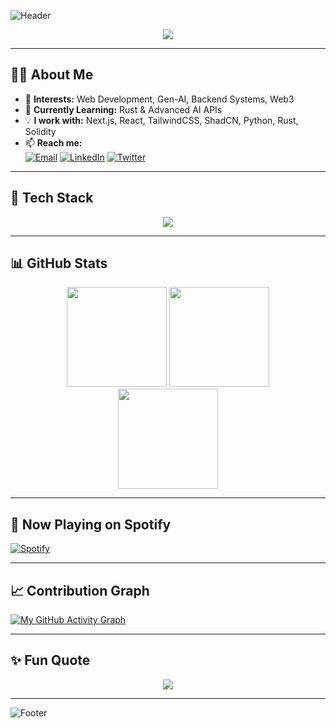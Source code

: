 <!-- Particle Background -->
![Header](https://capsule-render.vercel.app/api?type=waving&color=0:00F7FF,100:FF00E4&height=200&section=header&text=Hey!%20I'm%20Pranshu%20Saxena&fontSize=40&fontColor=ffffff&animation=fadeIn)

<!-- Typing Effect -->
<p align="center">
  <img src="https://readme-typing-svg.herokuapp.com?font=Fira+Code&size=24&pause=1000&color=00F7FF&width=500&lines=Full+Stack+Developer;Gen-AI+and+ML+Enthusiast;Backend+Architect;Web3+Builder;Rust+and+Python+Lover" />
</p>

---

## 👨‍💻 About Me
- 👀 **Interests:** Web Development, Gen-AI, Backend Systems, Web3  
- 🌱 **Currently Learning:** Rust & Advanced AI APIs  
- 💡 **I work with:** Next.js, React, TailwindCSS, ShadCN, Python, Rust, Solidity  
- 📫 **Reach me:**  
  [![Email](https://img.shields.io/badge/Gmail-D14836?style=for-the-badge&logo=gmail&logoColor=white)](mailto:thewebwizzard12@gmail.com)
  [![LinkedIn](https://img.shields.io/badge/LinkedIn-0077B5?style=for-the-badge&logo=linkedin&logoColor=white)](https://www.linkedin.com/in/pranshusaxena12/)
  [![Twitter](https://img.shields.io/badge/Twitter-1DA1F2?style=for-the-badge&logo=twitter&logoColor=white)](https://x.com/Pranshu31569225)

---

## 🚀 Tech Stack
<p align="center">
  <img src="https://skillicons.dev/icons?i=react,nextjs,tailwind,python,rust,solidity,js,ts,nodejs,mongodb,postgresql,git,github,vscode,linux" />
</p>

---

## 📊 GitHub Stats
<div align="center">
  <img src="https://github-readme-stats.vercel.app/api?username=TheeWebWizard&show_icons=true&theme=tokyonight" height="160"/>
  <img src="https://github-readme-streak-stats.herokuapp.com?user=TheeWebWizard&theme=tokyonight" height="160"/>
</div>
<div align="center">
  <img src="https://github-readme-stats.vercel.app/api/top-langs/?username=TheeWebWizard&layout=compact&theme=tokyonight" height="160"/>
</div>

---

## 🎵 Now Playing on Spotify
[![Spotify](https://novatorem.vercel.app/api/spotify)](https://open.spotify.com/user/3ghwaxd9j0ua3sk99xmvc0srf)

---

## 📈 Contribution Graph
[![My GitHub Activity Graph](https://github-readme-activity-graph.vercel.app/graph?username=Theewebwizard&theme=react-dark)](https://github.com/ashutosh00710/github-readme-activity-graph)

---

## ✨ Fun Quote
<p align="center">
  <img src="https://quotes-github-readme.vercel.app/api?type=horizontal&theme=tokyonight" />
</p>

---

<!-- Footer -->
![Footer](https://capsule-render.vercel.app/api?type=waving&color=0:FF00E4,100:00F7FF&height=150&section=footer)

<!---
Theewebwizard/Theewebwizard is a ✨ special ✨ repository because its `README.md` (this file) appears on your GitHub profile.
You can click the Preview link to take a look at your changes.
--->
